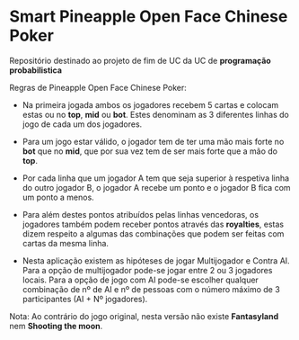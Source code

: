 # Smart Pineapple Open Face Chinese Poker

Repositório destinado ao projeto de fim de UC da UC de **programação probabilistica**


Regras de Pineapple Open Face Chinese Poker:

   * Na primeira jogada ambos os jogadores recebem 5 cartas e colocam estas ou no **top**, **mid** ou **bot**. Estes denominam as 3 diferentes linhas do jogo de cada um dos jogadores.

   * Para um jogo estar válido, o jogador tem de ter uma mão mais forte no **bot** que no **mid**, que por sua vez tem de ser mais forte que a mão do **top**.

   * Por cada linha que um jogador A tem que seja superior à respetiva linha do outro jogador B, o jogador A recebe um ponto e o jogador B fica com um ponto a menos.

   * Para além destes pontos atribuídos pelas linhas vencedoras, os jogadores também podem receber pontos através das **royalties**, estas dizem respeito a algumas das combinações que podem ser feitas com cartas da mesma linha.
   
   * Nesta aplicação existem as hipóteses de jogar Multijogador e Contra AI. Para a opção de multijogador pode-se jogar entre 2 ou 3 jogadores locais. Para a opção de jogo com AI pode-se escolher qualquer combinação de nº de AI e nº de pessoas com o número máximo de 3 participantes (AI + Nº jogadores).


Nota: Ao contrário do jogo original, nesta versão não existe **Fantasyland** nem **Shooting the moon**.
